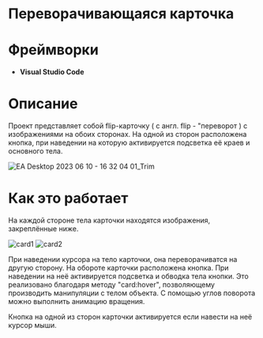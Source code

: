 # Переворачивающаяся карточка
# Фреймворки
- **Visual Studio Code**
# Описание
Проект представляет собой flip-карточку ( с англ. flip - "переворот ) с изображениями на обоих сторонах. На одной из сторон расположена кнопка, при наведении на которую активируется подсветка её краев и основного тела.


![EA Desktop 2023 06 10 - 16 32 04 01_Trim](https://github.com/LxstHokage/Flip-card-JS/assets/109164076/d3a5d53a-aeb8-448f-a2a6-18520a5e053a)

# Как это работает

На каждой стороне тела карточки находятся изображения, закреплённые ниже.

![card1](https://sun9-17.userapi.com/impg/mSE4gB97HCpecWJEfqiqC8C4A_U7Kxj2CeXcKQ/38b7i1Mz5yY.jpg?size=600x600&quality=95&sign=538658903641237ba48fce1629e0ec76&type=album)
![card2](https://sun7-21.userapi.com/impg/xpq4lKQHLaTfO4bwJPzyWfEL-lJxQK4ZhH08Ow/gm89jeCbWrU.jpg?size=600x600&quality=95&sign=62caa2349d63c4f887d16c884e54c40d&type=album)

При наведении курсора на тело карточки, она переворачиватся на другую сторону. На обороте карточки расположена кнопка. При наведении на неё активируется подсветка и обводка тела кнопки.
Это реализовано благодаря методу "card:hover", позволяющему производить манипуляции с телом объекта. С помощью углов поворота можно выполнить анимацию вращения.

Кнопка на одной из сторон карточки активируется если навести на неё курсор мыши.
